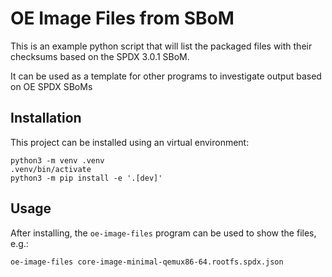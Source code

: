 # OE Image Files from SBoM

This is an example python script that will list the packaged files with their
checksums based on the SPDX 3.0.1 SBoM.

It can be used as a template for other programs to investigate output based on
OE SPDX SBoMs

## Installation

This project can be installed using an virtual environment:
```
python3 -m venv .venv
.venv/bin/activate
python3 -m pip install -e '.[dev]'
```

## Usage

After installing, the `oe-image-files` program can be used to show the files, e.g.:

```
oe-image-files core-image-minimal-qemux86-64.rootfs.spdx.json
```
